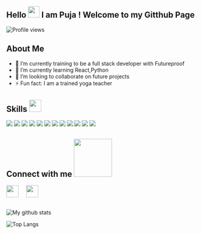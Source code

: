 
<h2 > Hello <img src = "https://raw.githubusercontent.com/MartinHeinz/MartinHeinz/master/wave.gif" width = 30px> I am Puja ! Welcome to my Gitthub Page  </h2> 
<!--      <h3> Currently I am training to be a Full-Stack developer </h3>       -->

![Profile views](https://visitor-badge.glitch.me/badge?page_id=pujatB.pujatB)

<h2>About Me</h2>

- 🔭 I’m currently training to be a full stack developer with Futureproof
- 🌱 I’m currently learning React,Python
- 👯 I’m looking to collaborate on future projects
- ⚡ Fun fact: I am a trained yoga teacher

<h2> Skills <img src = "https://media2.giphy.com/media/QssGEmpkyEOhBCb7e1/giphy.gif?cid=ecf05e47a0n3gi1bfqntqmob8g9aid1oyj2wr3ds3mg700bl&rid=giphy.gif" width = 32px> </h2>

 
![](https://img.shields.io/badge/-HTML-E34F26?logo=html5&logoColor=white&style=for-the-badge)
![](https://img.shields.io/badge/-CSS-1572B6?logo=CSS3&logoColor=white&style=for-the-badge)
![](https://img.shields.io/badge/-JavaScript-F7DF1E?logo=JavaScript&logoColor=white&style=for-the-badge)
![](https://img.shields.io/badge/-Node.js-339933?logo=node.js&logoColor=white&style=for-the-badge)
![](https://img.shields.io/badge/-Bootstrap-7952B3?logo=Bootstrap&logoColor=white&style=for-the-badge)
![](https://img.shields.io/badge/-Postgresql-4169E1?logo=PostgreSQL&logoColor=white&style=for-the-badge)
![](https://img.shields.io/badge/-Mongodb-47A248?logo=mongodb&logoColor=white&style=for-the-badge)
![](https://img.shields.io/badge/-Python-3776AB?logo=Python&logoColor=white&style=for-the-badge)
![](https://img.shields.io/badge/-Git-F05032?logo=Git&logoColor=white&style=for-the-badge)
![](https://img.shields.io/badge/-Github-181717?logo=Github&logoColor=white&style=for-the-badge)
![](https://img.shields.io/badge/-Docker-2496ED?logo=Docker&logoColor=white&style=for-the-badge)
![](https://img.shields.io/badge/-VS%20Code-007ACC?logo=Visual-Studio-Code&logoColor=white&style=for-the-badge)


<h2> Connect with me <img src='https://raw.githubusercontent.com/ShahriarShafin/ShahriarShafin/main/Assets/handshake.gif' width="100px"> </h2>
<a href = 'https://www.linkedin.com/in/puja-bapat-985091177'> <img width = '32px' align= 'center' src="https://raw.githubusercontent.com/rahulbanerjee26/githubAboutMeGenerator/main/icons/linked-in-alt.svg"/></a> &nbsp;&nbsp;&nbsp;
<a href = 'https://www.github.com/pujatB'> <img width = '32px' align= 'center' src="https://raw.githubusercontent.com/rahulbanerjee26/githubAboutMeGenerator/main/icons/github.svg"/></a> <br/>
<br/>

 ![My github stats](https://github-readme-stats.vercel.app/api?username=pujatB&show_icons=true&theme=tokyonight) 

 ![Top Langs](https://github-readme-stats.vercel.app/api/top-langs/?username=pujatB&theme=tokyonight)
